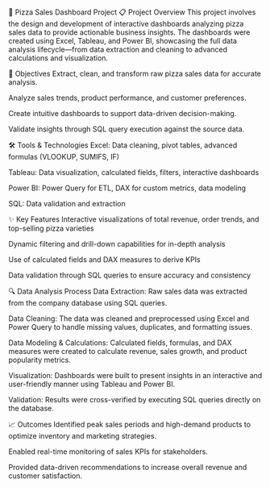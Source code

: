 🍕 Pizza Sales Dashboard Project
📋 Project Overview
This project involves the design and development of interactive dashboards analyzing pizza sales data to provide actionable business insights. The dashboards were created using Excel, Tableau, and Power BI, showcasing the full data analysis lifecycle—from data extraction and cleaning to advanced calculations and visualization.

🎯 Objectives
Extract, clean, and transform raw pizza sales data for accurate analysis.

Analyze sales trends, product performance, and customer preferences.

Create intuitive dashboards to support data-driven decision-making.

Validate insights through SQL query execution against the source data.

🛠️ Tools & Technologies
Excel: Data cleaning, pivot tables, advanced formulas (VLOOKUP, SUMIFS, IF)

Tableau: Data visualization, calculated fields, filters, interactive dashboards

Power BI: Power Query for ETL, DAX for custom metrics, data modeling

SQL: Data validation and extraction

✨ Key Features
Interactive visualizations of total revenue, order trends, and top-selling pizza varieties

Dynamic filtering and drill-down capabilities for in-depth analysis

Use of calculated fields and DAX measures to derive KPIs

Data validation through SQL queries to ensure accuracy and consistency

🔍 Data Analysis Process
Data Extraction: Raw sales data was extracted from the company database using SQL queries.

Data Cleaning: The data was cleaned and preprocessed using Excel and Power Query to handle missing values, duplicates, and formatting issues.

Data Modeling & Calculations: Calculated fields, formulas, and DAX measures were created to calculate revenue, sales growth, and product popularity metrics.

Visualization: Dashboards were built to present insights in an interactive and user-friendly manner using Tableau and Power BI.

Validation: Results were cross-verified by executing SQL queries directly on the database.

📈 Outcomes
Identified peak sales periods and high-demand products to optimize inventory and marketing strategies.

Enabled real-time monitoring of sales KPIs for stakeholders.

Provided data-driven recommendations to increase overall revenue and customer satisfaction.

